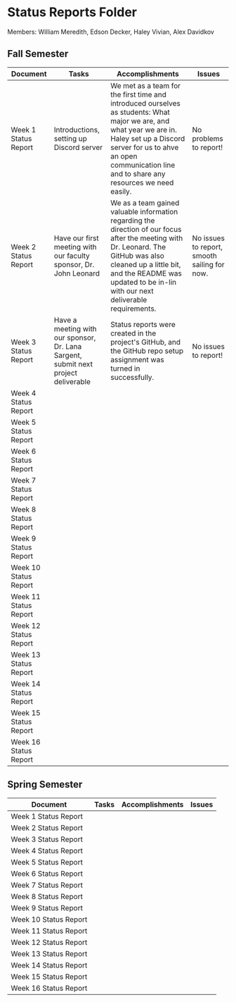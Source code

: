 # Status Reports Folder
Members: William Meredith, Edson Decker, Haley Vivian, Alex Davidkov
## Fall Semester

| Document | Tasks | Accomplishments | Issues |
|---|---|---|---|
| Week 1 Status Report | Introductions, setting up Discord server | We met as a team for the first time and introduced ourselves as students: What major we are, and what year we are in. Haley set up a Discord server for us to ahve an open communication line and to share any resources we need easily. | No problems to report! |
| Week 2 Status Report | Have our first meeting with our faculty sponsor, Dr. John Leonard | We as a team gained valuable information regarding the direction of our focus after the meeting with Dr. Leonard. The GitHub was also cleaned up a little bit, and the README was updated to be in-lin with our next deliverable requirements. | No issues to report, smooth sailing for now. |
| Week 3 Status Report | Have a meeting with our sponsor, Dr. Lana Sargent, submit next project deliverable | Status reports were created in the project's GitHub, and the GitHub repo setup assignment was turned in successfully. | No issues to report! |
| Week 4 Status Report | | | |
| Week 5 Status Report | | | |
| Week 6 Status Report | | | |
| Week 7 Status Report | | | |
| Week 8 Status Report | | | |
| Week 9 Status Report | | | |
| Week 10 Status Report | | | |
| Week 11 Status Report | | | |
| Week 12 Status Report | | | |
| Week 13 Status Report | | | |
| Week 14 Status Report | | | |
| Week 15 Status Report | | | |
| Week 16 Status Report | | | |

## Spring Semester

| Document | Tasks | Accomplishments| Issues |
|---|---|---|---|
| Week 1 Status Report | | | |
| Week 2 Status Report | | | |
| Week 3 Status Report | | | |
| Week 4 Status Report | | | |
| Week 5 Status Report | | | |
| Week 6 Status Report | | | |
| Week 7 Status Report | | | |
| Week 8 Status Report | | | |
| Week 9 Status Report | | | |
| Week 10 Status Report | | | |
| Week 11 Status Report | | | |
| Week 12 Status Report | | | |
| Week 13 Status Report | | | |
| Week 14 Status Report | | | |
| Week 15 Status Report | | | |
| Week 16 Status Report | | | |
